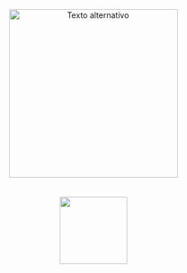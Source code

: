 <div align= "center">
  <img src="https://images-wixmp-ed30a86b8c4ca887773594c2.wixmp.com/f/75e46d3e-db89-4c33-a632-fb5b8688da91/d8mmgt9-03202576-1f47-4605-b75b-5402f3c66942.gif?token=eyJ0eXAiOiJKV1QiLCJhbGciOiJIUzI1NiJ9.eyJzdWIiOiJ1cm46YXBwOjdlMGQxODg5ODIyNjQzNzNhNWYwZDQxNWVhMGQyNmUwIiwiaXNzIjoidXJuOmFwcDo3ZTBkMTg4OTgyMjY0MzczYTVmMGQ0MTVlYTBkMjZlMCIsIm9iaiI6W1t7InBhdGgiOiJcL2ZcLzc1ZTQ2ZDNlLWRiODktNGMzMy1hNjMyLWZiNWI4Njg4ZGE5MVwvZDhtbWd0OS0wMzIwMjU3Ni0xZjQ3LTQ2MDUtYjc1Yi01NDAyZjNjNjY5NDIuZ2lmIn1dXSwiYXVkIjpbInVybjpzZXJ2aWNlOmZpbGUuZG93bmxvYWQiXX0.vdehs-9IVSxbQnkmDz2WWkW73yunbvvGIvWCG5-qDrQ" width="300" height="300" alt="Texto alternativo">
</div>

<br>
<br>

<div align="center">
  <img src="https://i.gifer.com/origin/76/76dfca2a58c4dff5c9827b527132bda8.gif" width="120" height="120"
</div>
